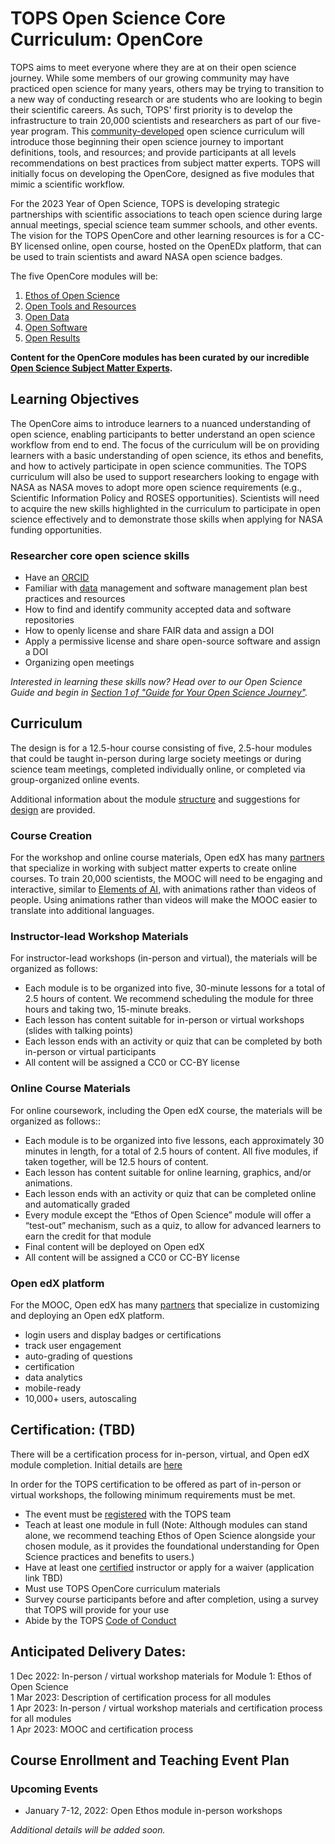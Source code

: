 # TOPS Open Science Core Curriculum: OpenCore

TOPS aims to meet everyone where they are at on their open science journey. While some members of our growing community may have practiced open science for many years, others may be trying to transition to a new way of conducting research or are students who are looking to begin their scientific careers. As such, TOPS' first priority is to develop the infrastructure to train 20,000 scientists and researchers as part of our five-year program. This [community-developed](./OpenCore_leads.md) open science curriculum will introduce those beginning their open science journey to important definitions, tools, and resources; and provide participants at all levels recommendations on best practices from subject matter experts. TOPS will initially focus on developing the OpenCore, designed as five modules that mimic a scientific workflow.  

For the 2023 Year of Open Science, TOPS is developing strategic partnerships with scientific associations to teach open science during large annual meetings, special science team summer schools, and other events. The vision for the TOPS OpenCore and other learning resources is for a CC-BY licensed online, open course, hosted on the OpenEDx platform, that can be used to train scientists and award NASA open science badges. 

The five OpenCore modules will be:
1. [Ethos of Open Science](./modules/open_science_ethos_module.md)
1. [Open Tools and Resources](./modules/open_tools_module.md)
2. [Open Data](./modules/open_data_module.md)
3. [Open Software](./modules/open_software_module.md)
1. [Open Results](./modules/open_results_module.md)

**Content for the OpenCore modules has been curated by our incredible [Open Science Subject Matter Experts](./OpenCore_leads.md).**

## Learning Objectives

The OpenCore aims to introduce learners to a nuanced understanding of open science, enabling participants to better understand an open science workflow from end to end. The focus of the curriculum will be on providing learners with a basic understanding of open science, its ethos and benefits, and how to actively participate in open science communities. The TOPS curriculum will also be used to support researchers looking to engage with NASA as NASA moves to adopt more open science requirements (e.g., Scientific Information Policy and ROSES opportunities). Scientists will need to acquire the new skills highlighted in the curriculum to participate in open science effectively and to demonstrate those skills when applying for NASA funding opportunities.


### Researcher core open science skills 
- Have an [ORCID](https://orcid.org/)
- Familiar with [data](https://science.nasa.gov/researchers/sara/faqs/dmp-faq-roses) management and software management plan best practices and resources
- How to find and identify community accepted data and software repositories
- How to openly license and share FAIR data and assign a DOI  
- Apply a permissive license and share open-source software and assign a DOI
- Organizing open meetings

*Interested in learning these skills now? Head over to our Open Science Guide and begin in [Section 1 of "Guide for Your Open Science Journey"](https://nasa.github.io/Transform-to-Open-Science-Book/Open_Science_Cookbook/Your_Open_Science_Journey.html#section-1-core-open-science-skills).*

## Curriculum

The design is for a 12.5-hour course consisting of five, 2.5-hour modules that could be taught in-person during large society meetings or during science team meetings, completed individually online, or completed via group-organized online events. 

Additional information about the module [structure](./OpenCore_structure.md) and suggestions for [design](./course_guidance.md) are provided.

### Course Creation
For the workshop and online course materials, Open edX has many [partners](https://openedx.org/marketplace-all/) that specialize in working with subject matter experts to create online courses. To train 20,000 scientists, the MOOC will need to be engaging and interactive, similar to [Elements of AI](https://www.elementsofai.com/), with animations rather than videos of people. Using animations rather than videos will make the MOOC easier to translate into additional languages.

### Instructor-lead Workshop Materials
For instructor-lead workshops (in-person and virtual), the materials will be organized as follows:
* Each module is to be organized into five, 30-minute lessons for a total of 2.5 hours of content. We recommend scheduling the module for three hours and taking two, 15-minute breaks. 
* Each lesson has content suitable for in-person or virtual workshops (slides with talking points) 
* Each lesson ends with an activity or quiz that can be completed by both in-person or virtual participants
* All content will be assigned a CC0 or CC-BY license

### Online Course Materials
For online coursework, including the Open edX course, the materials will be organized as follows::
* Each module is to be organized into five lessons, each approximately 30 minutes in length, for a total of 2.5 hours of content. All five modules, if taken together, will be 12.5 hours of content. 
* Each lesson has content suitable for online learning, graphics, and/or animations.    
* Each lesson ends with an activity or quiz that can be completed online and automatically graded
* Every module except the “Ethos of Open Science” module will offer a “test-out” mechanism, such as a quiz, to allow for advanced learners to earn the credit for that module
* Final content will be deployed on Open edX
* All content will be assigned a CC0 or CC-BY license

### Open edX platform
For the MOOC, Open edX has many [partners](https://openedx.org/marketplace-all/) that specialize in customizing and deploying an Open edX platform. 
* login users and display badges or certifications
* track user engagement
* auto-grading of questions
* certification
* data analytics
* mobile-ready
* 10,000+ users, autoscaling

## Certification: (TBD) 

There will be a certification process for in-person, virtual, and Open edX module completion. Initial details are [here](https://github.com/nasa/Transform-to-Open-Science/blob/main/docs/Area3_Incentives/readme.md)

In order for the TOPS certification to be offered as part of in-person or virtual workshops, the following minimum requirements must be met.
* The event must be [registered](https://docs.google.com/forms/d/e/1FAIpQLSdKjStEuuefHpBKpwkGB6FRYD7U3rP5-t6C2zwe22_UaBFgRA/viewform) with the TOPS team
* Teach at least one module in full (Note: Although modules can stand alone, we recommend teaching Ethos of Open Science alongside your chosen module, as it provides the foundational understanding for Open Science practices and benefits to users.) 
* Have at least one [certified](https://carpentries.org/instructors/) instructor or apply for a waiver (application link TBD)
* Must use TOPS OpenCore curriculum materials
* Survey course participants before and after completion, using a survey that TOPS will provide for your use 
* Abide by the TOPS [Code of Conduct](https://github.com/nasa/Transform-to-Open-Science/blob/main/CODE_OF_CONDUCT.md)

## Anticipated Delivery Dates:
1 Dec 2022: In-person / virtual workshop materials for Module 1: Ethos of Open Science \
1 Mar 2023: Description of certification process for all modules \
1 Apr 2023: In-person / virtual workshop materials and certification process for all modules \
1 Apr 2023: MOOC and certification process 

## Course Enrollment and Teaching Event Plan
### Upcoming Events
* January 7-12, 2022: Open Ethos module in-person workshops

*Additional details will be added soon.*

